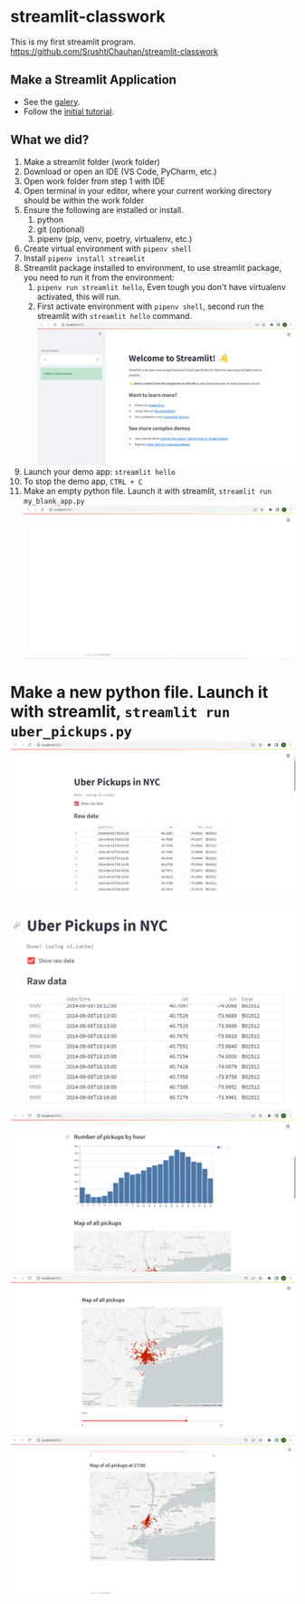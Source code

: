 # streamlit-classwork
This is my first streamlit program.
https://github.com/SrushtiChauhan/streamlit-classwork 

## Make a Streamlit Application

- See the [galery](https://streamlit.io/gallery?category=data-visualization).
- Follow the [initial tutorial](https://docs.streamlit.io/library/get-started).

## What we did?

1. Make a streamlit folder (work folder)
2. Download or open an IDE (VS Code, PyCharm, etc.)
3. Open work folder from step 1 with IDE
4. Open terminal in your editor, where your current working directory should be within the work folder
5. Ensure the following are installed or install.
   1. python
   2. git (optional)
   3. pipenv (pip, venv, poetry, virtualenv, etc.)
6. Create virtual environment with `pipenv shell`
7. Install `pipenv install streamlit`
8. Streamlit package installed to environment, to use streamlit package, you need to run it from the environment:
   1. `pipenv run streamlit hello`, Even tough you don't have virtualenv activated, this will run. 
   2. First activate environment with `pipenv shell`, second run the streamlit with `streamlit hello` command.  ![alt text](https://github.com/SrushtiChauhan/streamlit-classwork/blob/main/images/op-01.png)
9.  Launch your demo app: `streamlit hello`
10. To stop the demo app, `CTRL + C`
11. Make an empty python file. Launch it with streamlit, `streamlit run my_blank_app.py`  ![alt text](https://github.com/SrushtiChauhan/streamlit-classwork/blob/main/images/op-02.png)

# Make a new python file. Launch it with streamlit, `streamlit run uber_pickups.py`  ![alt text](https://github.com/SrushtiChauhan/streamlit-classwork/blob/main/images/op-03.png)
![alt text](https://github.com/SrushtiChauhan/streamlit-classwork/blob/main/images/op-04.png)
![alt text](https://github.com/SrushtiChauhan/streamlit-classwork/blob/main/images/op-05.png)
![alt text](https://github.com/SrushtiChauhan/streamlit-classwork/blob/main/images/op-06.png)
![alt text](https://github.com/SrushtiChauhan/streamlit-classwork/blob/main/images/op-07.png)
